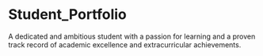 # Student_Portfolio
A dedicated and ambitious student with a passion for learning and a proven track record of academic excellence and extracurricular achievements.

